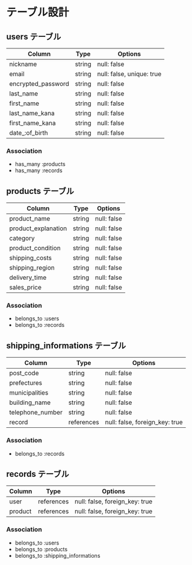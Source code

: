 # テーブル設計

## users テーブル

| Column               | Type   | Options     |
| -------------------- | ------ | ----------- |
| nickname             | string | null: false |
| email                | string | null: false, unique: true |
| encrypted_password   | string | null: false |
| last_name            | string | null: false |
| first_name           | string | null: false |
| last_name_kana       | string | null: false |
| first_name_kana      | string | null: false |
| date_:of_birth       | string | null: false |

### Association

- has_many :products
- has_many :records

## products テーブル

| Column                | Type   | Options     |
| --------------------- | ------ | ----------- |
| product_name          | string | null: false |
| product_explanation   | string | null: false |
| category              | string | null: false |
| product_condition     | string | null: false |
| shipping_costs        | string | null: false |
| shipping_region       | string | null: false |
| delivery_time         | string | null: false |
| sales_price           | string | null: false |

### Association

- belongs_to :users
- belongs_to :records

## shipping_informations テーブル

| Column             | Type       | Options                        |
| ------------------ | ---------- | ------------------------------ |
| post_code          | string     | null: false                    |
| prefectures        | string     | null: false                    |
| municipalities     | string     | null: false                    |
| building_name      | string     | null: false                    |
| telephone_number   | string     | null: false                    |
| record             | references | null: false, foreign_key: true |

### Association

- belongs_to :records

## records テーブル

| Column   | Type       | Options                        |
| -------- | ---------- | ------------------------------ |
| user     | references | null: false, foreign_key: true |
| product  | references | null: false, foreign_key: true |

### Association

- belongs_to :users
- belongs_to :products
- belongs_to :shipping_informations